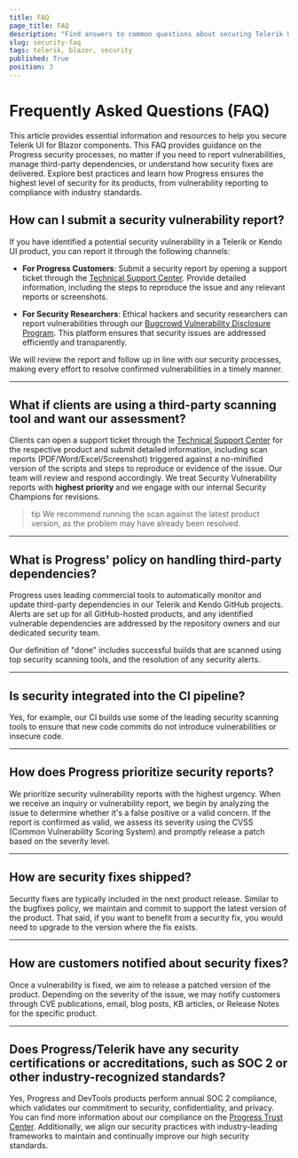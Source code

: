 ```yaml
---
title: FAQ
page_title: FAQ
description: "Find answers to common questions about securing Telerik UI for Blazor components, including how to report vulnerabilities, handle third-party dependencies, and receive security fixes."
slug: security-faq
tags: telerik, blazor, security
published: True
position: 3
---
```


# Frequently Asked Questions (FAQ)

This article provides essential information and resources to help you secure Telerik UI for Blazor components. This FAQ provides guidance on the Progress security processes, no matter if you need to report vulnerabilities, manage third-party dependencies, or understand how security fixes are delivered. Explore best practices and learn how Progress ensures the highest level of security for its products, from vulnerability reporting to compliance with industry standards.

## How can I submit a security vulnerability report?

If you have identified a potential security vulnerability in a Telerik or Kendo UI product, you can report it through the following channels:

- **For Progress Customers**: Submit a security report by opening a support ticket through the [Technical Support Center](https://www.telerik.com/account/support-center). Provide detailed information, including the steps to reproduce the issue and any relevant reports or screenshots.

- **For Security Researchers**: Ethical hackers and security researchers can report vulnerabilities through our [Bugcrowd Vulnerability Disclosure Program](https://bugcrowd.com/engagements/whatsupgold-vdp). This platform ensures that security issues are addressed efficiently and transparently.

We will review the report and follow up in line with our security processes, making every effort to resolve confirmed vulnerabilities in a timely manner.

---

## What if clients are using a third-party scanning tool and want our assessment?

Clients can open a support ticket through the [Technical Support Center](https://www.telerik.com/account/support-center) for the respective product and submit detailed information, including scan reports (PDF/Word/Excel/Screenshot) triggered against a no-minified version of the scripts and steps to reproduce or evidence of the issue. Our team will review and respond accordingly. We treat Security Vulnerability reports with **highest priority** and we engage with our internal Security Champions for revisions.

>tip We recommend running the scan against the latest product version, as the problem may have already been resolved. 

---

## What is Progress' policy on handling third-party dependencies?

Progress uses leading commercial tools to automatically monitor and update third-party dependencies in our Telerik and Kendo GitHub projects. Alerts are set up for all GitHub-hosted products, and any identified vulnerable dependencies are addressed by the repository owners and our dedicated security team.

Our definition of "done" includes successful builds that are scanned using top security scanning tools, and the resolution of any security alerts.

---

## Is security integrated into the CI pipeline?

Yes, for example, our CI builds use some of the leading security scanning tools to ensure that new code commits do not introduce vulnerabilities or insecure code.

---

## How does Progress prioritize security reports?

We prioritize security vulnerability reports with the highest urgency. When we receive an inquiry or vulnerability report, we begin by analyzing the issue to determine whether it's a false positive or a valid concern. If the report is confirmed as valid, we assess its severity using the CVSS (Common Vulnerability Scoring System) and promptly release a patch based on the severity level.

---

## How are security fixes shipped?

Security fixes are typically included in the next product release. Similar to the bugfixes policy, we maintain and commit to support the latest version of the product. That said, if you want to benefit from a security fix, you would need to upgrade to the version where the fix exists.

---

## How are customers notified about security fixes?

Once a vulnerability is fixed, we aim to release a patched version of the product. Depending on the severity of the issue, we may notify customers through CVE publications, email, blog posts, KB articles, or Release Notes for the specific product.

---

## Does Progress/Telerik have any security certifications or accreditations, such as SOC 2 or other industry-recognized standards?

Yes, Progress and DevTools products perform annual SOC 2 compliance, which validates our commitment to security, confidentiality, and privacy. You can find more information about our compliance on the [Progress Trust Center](https://www.progress.com/trust-center). Additionally, we align our security practices with industry-leading frameworks to maintain and continually improve our high security standards.

      